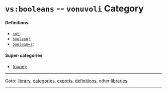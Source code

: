

<a id='category__vonuvoli__vs_3a_booleans'></a>

# `vs:booleans` -- `vonuvoli` Category


<a id='category__vonuvoli__vs_3a_booleans__definitions'></a>

#### Definitions

 * [`not`](../../vonuvoli/definitions/not.md#definition__vonuvoli__not);
 * [`boolean?`](../../vonuvoli/definitions/boolean_3f.md#definition__vonuvoli__boolean_3f);
 * [`boolean=?`](../../vonuvoli/definitions/boolean_3d_3f.md#definition__vonuvoli__boolean_3d_3f);


<a id='category__vonuvoli__vs_3a_booleans__super-categories'></a>

#### Super-categories

 * [(none)](../../vonuvoli/categories/_index.md#toc__vonuvoli__categories);

----

Goto: [library](../../vonuvoli/_index.md#library__vonuvoli), [categories](../../vonuvoli/categories/_index.md#toc__vonuvoli__categories), [exports](../../vonuvoli/exports/_index.md#toc__vonuvoli__exports), [definitions](../../vonuvoli/definitions/_index.md#toc__vonuvoli__definitions), other [libraries](../../_libraries.md#toc__libraries).

----


